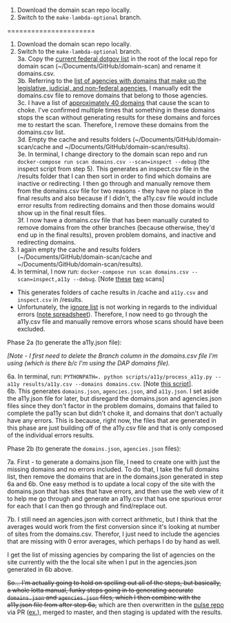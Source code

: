 
1. Download the domain scan repo locally.  
2. Switch to the `make-lambda-optional` branch.  


======================


1. Download the domain scan repo locally.  
2. Switch to the `make-lambda-optional` branch.  
3a. Copy the [current federal dotgov list](https://github.com/GSA/data/blob/gh-pages/dotgov-domains/current-federal.csv) in the root of the local repo for domain scan (~/Documents/GitHub/domain-scan) and rename it domains.csv.  
3b. Referring to the [list of agencies with domains that make up the legislative, judicial, and non-federal agencies](https://github.com/18F/domain-scan/blob/make-lambda-optional/scripts/a11y/process_a11y.py#L20-L35), I manually edit the domains.csv file to remove domains that belong to those agencies.  
3c.  I have a list of [approximately 40 domains](https://github.com/18F/domain-scan/issues/110) that cause the scan to choke. I've confirmed multiple times that something in these domains stops the scan without generating results for these domains and forces me to restart the scan.  Therefore, I remove these domains from the domains.csv list.  
3d. Empty the cache and results folders (~/Documents/GitHub/domain-scan/cache and ~/Documents/GitHub/domain-scan/results).  
3e. In terminal, I change directory to the domain scan repo and run `docker-compose run scan domains.csv --scan=inspect --debug` (the inspect script from step 5).  This generates an inspect.csv file in the /results folder that I can then sort in order to find which domains are inactive or redirecting.  I then go through and manually remove them from the domains.csv file for two reasons - they have no place in the final results and also because if I didn't, the a11y.csv file would include error results from redirecting domains and then those domains would show up in the final result files.  
3f. I now have a domains.csv file that has been manually curated to remove domains from the other branches (because otherwise, they'd end up in the final results), proven problem domains, and inactive and redirecting domains.  
4. I again empty the cache and results folders (~/Documents/GitHub/domain-scan/cache and ~/Documents/GitHub/domain-scan/results).  
5. In terminal, I now run: `docker-compose run scan domains.csv --scan=inspect,a11y --debug`.    [Note [these](https://github.com/18F/domain-scan/blob/make-lambda-optional/scanners/a11y.py) [two](https://github.com/18F/domain-scan/blob/make-lambda-optional/scanners/inspect.py) scans]
  * This generates folders of cache results in /cache and `a11y.csv` and `inspect.csv` in /results. 
  * Unfortunately, the [ignore list](https://github.com/18F/domain-scan/blob/master/scanners/a11y.py#L65-L101) is not working in regards to the individual errors ([note spreadsheet](https://docs.google.com/spreadsheets/d/1IGpMCTzUZl4uavAsfyUPLjeUt227rKkKnmNMp0bpbkM/edit#gid=0)).  Therefore, I now need to go through the a11y.csv file and manually remove errors whose scans should have been excluded.  

Phase 2a (to generate the a11y.json file):  

_[Note - I first need to delete the Branch column in the domains.csv file I'm using (which is there b/c I'm using the DAP domains file)._  

6a. In terminal, run: `PYTHONPATH=. python scripts/a11y/process_a11y.py --a11y results/a11y.csv --domains domains.csv`.   [Note [this script](https://github.com/18F/domain-scan/blob/make-lambda-optional/scripts/a11y/process_a11y.py)].  
6b. This generates `domains.json`, `agencies.json`, and `a11y.json`.  I set aside the a11y.json file for later, but disregard the domains.json and agencies.json files since they don't factor in the problem domains, domains that failed to complete the pa11y scan but didn't choke it, and domains that don't actually have any errors.  This is because, right now, the files that are generated in this phase are just building off of the a11y.csv file and that is only composed of the individual errors results.  

Phase 2b (to generate the `domains.json`, `agencies.json` files):  

7a.  First - to generate a domains.json file, I need to create one with just the missing domains and no errors included.  To do that, I take the full domains list, then remove the domains that are in the domains.json generated in step 6a and 6b.  One easy method is to update a local copy of the site with the domains.json that has sites that have errors, and then use the web view of it to help me go through and generate an a11y.csv that has one spurious error for each that I can then go through and find/replace out.  

7b. I still need an agencies.json with correct arithmetic, but I think that the averages would work from the first conversion since it's looking at number of sites from the domains.csv.  Therefor, I just need to include the agencies that are missing with 0 error averages, which perhaps I do by hand as well.  

I get the list of missing agencies by comparing the list of agencies on the site currently with the the local site when I put in the agencies.json generated in 6b above. 



~~So... I'm actually going to hold on spelling out all of the steps, but basically, a whole lotta manual, funky steps going in to generating accurate `domains.json` and `agencies.json` files, which I then combine with the a11y.json file from after step 6a,~~ which are then overwritten in the [pulse repo](https://github.com/18F/pulse/tree/master/static/data/tables/accessibility) via PR ([ex.](https://github.com/18F/pulse/pull/581)), merged to master, and then staging is updated with the results.  
